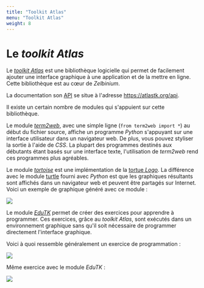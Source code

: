 ```yaml
---
title: "Toolkit Atlas"
menu: "Toolkit Atlas"
weight: 8
---
```


# Le *toolkit* *Atlas*

Le [*toolkit* *Atlas*](https://atlastk.org/) est une bibliothèque logicielle qui permet de facilement ajouter une interface graphique à une application et de la mettre en ligne. Cette bibliothèque est au cœur de *Zelbinium*.

La documentation son [API](https://fr.wikipedia.org/wiki/Interface_de_programmation) se situe à l'adresse <https://atlastk.org/api>.

Il existe un certain nombre de modules qui s'appuient sur cette bibliothèque.

Le module [*term2web*](https://pypi.org/project/term2web/), avec une simple ligne (`from term2web import *`) au début du fichier source, affiche un programme *Python* s'appuyant sur une interface utilisateur dans un navigateur web. De plus, vous pouvez styliser la sortie à l'aide de *CSS*. La plupart des programmes destinés aux débutants étant basés sur une interface texte, l'utilisation de *term2web* rend ces programmes plus agréables.

Le module [*tortoise*](https://pypi.org/project/tortoise/) est une implémentation de la [tortue *Logo*](https://fr.wikipedia.org/wiki/Logo_(langage)). La différence avec le module [turtle](https://docs.python.org/3/library/turtle.html) fourni avec *Python* est que les graphiques résultants sont affichés dans un navigateur web et peuvent être partagés sur Internet. Voici un exemple de graphique généré avec ce module :

![](https://s.q37.info/34xmsbfb.png)


Le module [*EduTK*](https://pypi.org/project/edutk/) permet de créer des exercices pour apprendre à programmer. Ces exercices, grâce au *toolkit* *Atlas*, sont exécutés dans un environnement graphique sans qu'il soit nécessaire de programmer directement l'interface graphique.

Voici à quoi ressemble généralement un exercice de programmation :

![](https://s.q37.info/p3g3svdw.png)

Même exercice avec le module *EduTK* :

![](https://s.q37.info/3tmm4gmh.png)

<!-- Helpers -->


<link rel="stylesheet" type="text/css" href="/atk.css"/>
<script src="/atk.js"></script>
